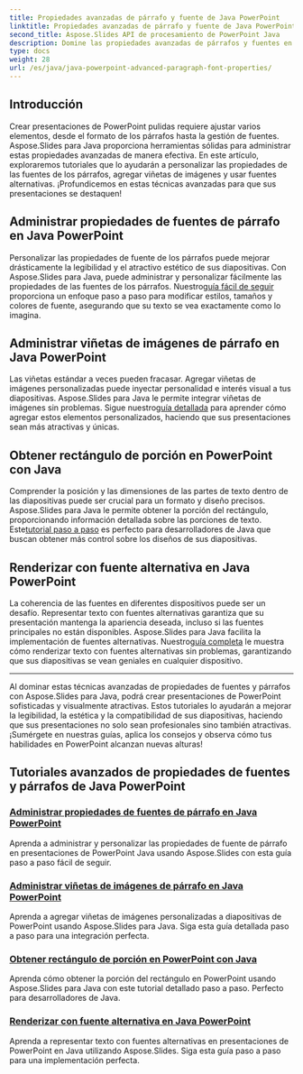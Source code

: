```yaml
---
title: Propiedades avanzadas de párrafo y fuente de Java PowerPoint
linktitle: Propiedades avanzadas de párrafo y fuente de Java PowerPoint
second_title: Aspose.Slides API de procesamiento de PowerPoint Java
description: Domine las propiedades avanzadas de párrafos y fuentes en Java PowerPoint usando Aspose.Slides. Aprenda a personalizar fuentes, agregar viñetas de imágenes y utilizar fuentes alternativas.
type: docs
weight: 28
url: /es/java/java-powerpoint-advanced-paragraph-font-properties/
---
```

## Introducción

Crear presentaciones de PowerPoint pulidas requiere ajustar varios elementos, desde el formato de los párrafos hasta la gestión de fuentes. Aspose.Slides para Java proporciona herramientas sólidas para administrar estas propiedades avanzadas de manera efectiva. En este artículo, exploraremos tutoriales que lo ayudarán a personalizar las propiedades de las fuentes de los párrafos, agregar viñetas de imágenes y usar fuentes alternativas. ¡Profundicemos en estas técnicas avanzadas para que sus presentaciones se destaquen!

## Administrar propiedades de fuentes de párrafo en Java PowerPoint
 Personalizar las propiedades de fuente de los párrafos puede mejorar drásticamente la legibilidad y el atractivo estético de sus diapositivas. Con Aspose.Slides para Java, puede administrar y personalizar fácilmente las propiedades de las fuentes de los párrafos. Nuestro[guía fácil de seguir](./manage-paragraph-font-properties-java-powerpoint/) proporciona un enfoque paso a paso para modificar estilos, tamaños y colores de fuente, asegurando que su texto se vea exactamente como lo imagina.

## Administrar viñetas de imágenes de párrafo en Java PowerPoint
Las viñetas estándar a veces pueden fracasar. Agregar viñetas de imágenes personalizadas puede inyectar personalidad e interés visual a tus diapositivas. Aspose.Slides para Java le permite integrar viñetas de imágenes sin problemas. Sigue nuestro[guía detallada](./manage-paragraph-picture-bullets-java-powerpoint/) para aprender cómo agregar estos elementos personalizados, haciendo que sus presentaciones sean más atractivas y únicas.

## Obtener rectángulo de porción en PowerPoint con Java
 Comprender la posición y las dimensiones de las partes de texto dentro de las diapositivas puede ser crucial para un formato y diseño precisos. Aspose.Slides para Java le permite obtener la porción del rectángulo, proporcionando información detallada sobre las porciones de texto. Este[tutorial paso a paso](./get-portion-rectangle-powerpoint-java/) es perfecto para desarrolladores de Java que buscan obtener más control sobre los diseños de sus diapositivas.

## Renderizar con fuente alternativa en Java PowerPoint
La coherencia de las fuentes en diferentes dispositivos puede ser un desafío. Representar texto con fuentes alternativas garantiza que su presentación mantenga la apariencia deseada, incluso si las fuentes principales no están disponibles. Aspose.Slides para Java facilita la implementación de fuentes alternativas. Nuestro[guía completa](./render-with-fallback-font-java-powerpoint/) le muestra cómo renderizar texto con fuentes alternativas sin problemas, garantizando que sus diapositivas se vean geniales en cualquier dispositivo.

---

Al dominar estas técnicas avanzadas de propiedades de fuentes y párrafos con Aspose.Slides para Java, podrá crear presentaciones de PowerPoint sofisticadas y visualmente atractivas. Estos tutoriales lo ayudarán a mejorar la legibilidad, la estética y la compatibilidad de sus diapositivas, haciendo que sus presentaciones no solo sean profesionales sino también atractivas. ¡Sumérgete en nuestras guías, aplica los consejos y observa cómo tus habilidades en PowerPoint alcanzan nuevas alturas!
## Tutoriales avanzados de propiedades de fuentes y párrafos de Java PowerPoint
### [Administrar propiedades de fuentes de párrafo en Java PowerPoint](./manage-paragraph-font-properties-java-powerpoint/)
Aprenda a administrar y personalizar las propiedades de fuente de párrafo en presentaciones de PowerPoint Java usando Aspose.Slides con esta guía paso a paso fácil de seguir.
### [Administrar viñetas de imágenes de párrafo en Java PowerPoint](./manage-paragraph-picture-bullets-java-powerpoint/)
Aprenda a agregar viñetas de imágenes personalizadas a diapositivas de PowerPoint usando Aspose.Slides para Java. Siga esta guía detallada paso a paso para una integración perfecta.
### [Obtener rectángulo de porción en PowerPoint con Java](./get-portion-rectangle-powerpoint-java/)
Aprenda cómo obtener la porción del rectángulo en PowerPoint usando Aspose.Slides para Java con este tutorial detallado paso a paso. Perfecto para desarrolladores de Java.
### [Renderizar con fuente alternativa en Java PowerPoint](./render-with-fallback-font-java-powerpoint/)
Aprenda a representar texto con fuentes alternativas en presentaciones de PowerPoint en Java utilizando Aspose.Slides. Siga esta guía paso a paso para una implementación perfecta.